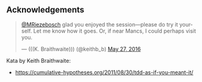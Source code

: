 ##  Acknowledgements
<blockquote class="twitter-tweet" data-lang="en"><p lang="en" dir="ltr"><a href="https://twitter.com/MRiezebosch">@MRiezebosch</a> glad you enjoyed the session—please do try it yourself. Let me know how it goes. Or, if near Mancs, I could perhaps visit you.</p>&mdash; (((K. Braithwaite))) (@keithb_b) <a href="https://twitter.com/keithb_b/status/736306133380542465">May 27, 2016</a></blockquote> <script async src="http://platform.twitter.com/widgets.js" charset="utf-8"></script>

Kata by Keith Braithwaite:  
* https://cumulative-hypotheses.org/2011/08/30/tdd-as-if-you-meant-it/